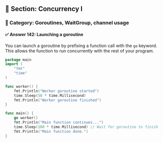 ## 📘 Section: Concurrency I  
### 🔹 Category: Goroutines, WaitGroup, channel usage  
#### ✅ Answer 142: Launching a goroutine

You can launch a goroutine by prefixing a function call with the `go` keyword. This allows the function to run concurrently with the rest of your program.

```go
package main
import (
    "fmt"
    "time"
)

func worker() {
    fmt.Println("Worker goroutine started")
    time.Sleep(50 * time.Millisecond)
    fmt.Println("Worker goroutine finished")
}

func main() {
    go worker()
    fmt.Println("Main function continues...")
    time.Sleep(100 * time.Millisecond) // Wait for goroutine to finish
    fmt.Println("Main function done.")
}
```
